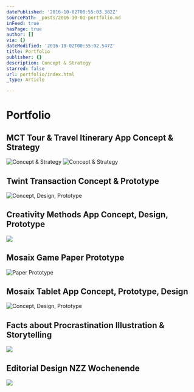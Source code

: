 ```yaml
---
datePublished: '2016-10-02T00:55:03.382Z'
sourcePath: _posts/2016-10-01-portfolio.md
inFeed: true
hasPage: true
author: []
via: {}
dateModified: '2016-10-02T00:55:02.547Z'
title: Portfolio
publisher: {}
description: Concept & Strategy
starred: false
url: portfolio/index.html
_type: Article

---
```

# Portfolio

## MCT Tour & Travel Itinerary App **Concept & Strategy**
![Concept & Strategy](https://the-grid-user-content.s3-us-west-2.amazonaws.com/2767fd11-2fce-4141-8dc8-bbbd57215ab1.gif)
![Concept & Strategy](https://the-grid-user-content.s3-us-west-2.amazonaws.com/a03f3188-e4ef-47e0-a1f8-d5612d5aa476.gif)

## Twint Transaction **Concept & Prototype**
![Concept, Design, Prototype](https://the-grid-user-content.s3-us-west-2.amazonaws.com/ef411931-d2fc-4b9a-a939-f0217b99d76d.gif)

## **Creativity Methods** App Concept, Design, Prototype
![](https://the-grid-user-content.s3-us-west-2.amazonaws.com/b3c6fecb-3c6e-485c-aaa8-3a2d7511d270.gif)

## **Mosaix Game** Paper Prototype
![Paper Prototype](https://the-grid-user-content.s3-us-west-2.amazonaws.com/6088d0b8-8d9a-4f35-9466-f89d679edf77.gif)

## **Mosaix Tablet App** Concept, Prototype, Design
![Concept, Design, Prototype](https://the-grid-user-content.s3-us-west-2.amazonaws.com/1a35fcdd-8f65-4f79-ba39-d921631da701.gif)

## Facts about Procrastination Illustration & Storytelling
![](https://the-grid-user-content.s3-us-west-2.amazonaws.com/4f22732b-b7ff-472e-a5e9-1dba9e375f8b.gif)

## Editorial Design NZZ Wochenende
![](https://the-grid-user-content.s3-us-west-2.amazonaws.com/cc71ef05-4f42-417e-8cd9-442ded8caca7.gif)